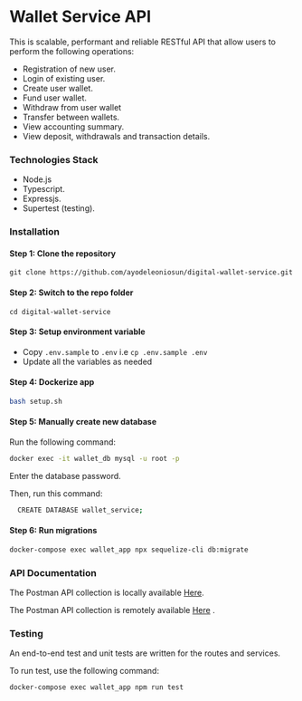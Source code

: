 # Wallet Service API

This is scalable, performant and reliable RESTful API that allow users to perform the following operations:

* Registration of new user.
* Login of existing user.
* Create user wallet.
* Fund user wallet.
* Withdraw from user wallet
* Transfer between wallets.
* View accounting summary.
* View deposit, withdrawals and transaction details.

### Technologies Stack

* Node.js
* Typescript.
* Expressjs.
* Supertest (testing).

### Installation

#### Step 1: Clone the repository

```shell
git clone https://github.com/ayodeleoniosun/digital-wallet-service.git
```

#### Step 2: Switch to the repo folder

```shell
cd digital-wallet-service
```

#### Step 3: Setup environment variable

- Copy `.env.sample` to `.env` i.e `cp .env.sample .env`
- Update all the variables as needed

#### Step 4: Dockerize app

```bash
bash setup.sh
```

#### Step 5: Manually create new database

Run the following command:

```bash
docker exec -it wallet_db mysql -u root -p
```

Enter the database password.

Then, run this command:

```bash
  CREATE DATABASE wallet_service;
```

#### Step 6: Run migrations

```bash
docker-compose exec wallet_app npx sequelize-cli db:migrate
```

### API Documentation

The Postman API collection is locally available [Here](./docs/postman_collection.json). <br/>

The Postman API collection is remotely
available [Here](https://documenter.getpostman.com/view/18037473/2sA3kVk1gB#6bd08934-0dc7-4775-a9d8-546295e58e51)
. <br/>

### Testing

An end-to-end test and unit tests are written for the routes and services. <br/>

To run test, use the following command:

```bash
docker-compose exec wallet_app npm run test
```

